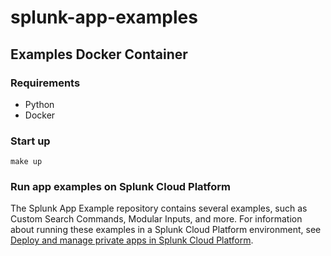 # splunk-app-examples

## Examples Docker Container

### Requirements

- Python
- Docker

### Start up

```
make up
```

### Run app examples on Splunk Cloud Platform
The Splunk App Example repository contains several examples, such as Custom Search Commands, Modular Inputs, and more. For information about running these examples in a Splunk Cloud Platform environment, see [Deploy and manage private apps in Splunk Cloud Platform](https://dev.splunk.com/enterprise/docs/releaseapps/manageprivatecloud/).
